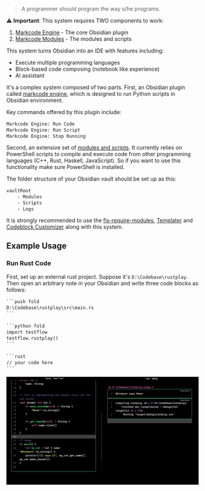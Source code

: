 > A programmer should program the way s/he programs.

⚠️ **Important**: This system requires TWO components to work:
1. [Markcode Engine](https://github.com/shuxueshuxue/Markcode-engine) - The core Obsidian plugin
2. [Markcode Modules](https://github.com/shuxueshuxue/Markcode-modules) - The modules and scripts

This system turns Obsidian into an IDE with features including:
- Execute multiple programming languages
- Block-based code composing (notebook like experience)
- AI assistant

It's a complex system composed of two parts.
First, an Obsidian plugin called [markcode engine](https://github.com/shuxueshuxue/Markcode-engine), which is designed to run Python scripts in Obsidian environment.

Key commands offered by this plugin include:

```
Markcode Engine: Run Code
Markcode Engine: Run Script
Markcode Engine: Stop Running
```

Second, an extensive set of [modules and scripts](https://github.com/shuxueshuxue/Markcode-modules). It currently relies on PowerShell scripts to compile and execute code from other programming languages (C++, Rust, Haskell, JavaScript). So if you want to use this functionality make sure PowerShell is installed.

The folder structure of your Obsidian vault should be set up as this:

```
vaultRoot
	- Modules
	- Scripts
	- Logs
```

It is strongly recommended to use the [fix-require-modules](https://github.com/mnaoumov/obsidian-fix-require-modules), [Templater]( https://github.com/SilentVoid13/Templater ) and [Codeblock Customizer](https://github.com/mugiwara85/CodeblockCustomizer) along with this system.

## Example Usage

### Run Rust Code

First, set up an external rust project.
Suppose it's `D:\Codebase\rustplay`. Then open an arbitrary note in your Obsidian and write three code blocks as follows:

````
```push fold
D:\Codebase\rustplay\src\main.rs
```

```python fold
import testflow
testflow.rustplay()
```

```rust
// your code here
```
````

![](assets/Markcode%20engine%20document.png)
